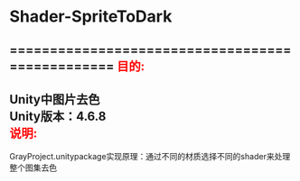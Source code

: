# Shader-SpriteToDark
================================================
<a style="color:red">目的:</a><br/>
------------------------------------------------
Unity中图片去色<br/>
Unity版本：4.6.8<br/>
<a style="color:red">说明:</a>
------------------------------------------------
GrayProject.unitypackage实现原理：通过不同的材质选择不同的shader来处理整个图集去色<br/>
